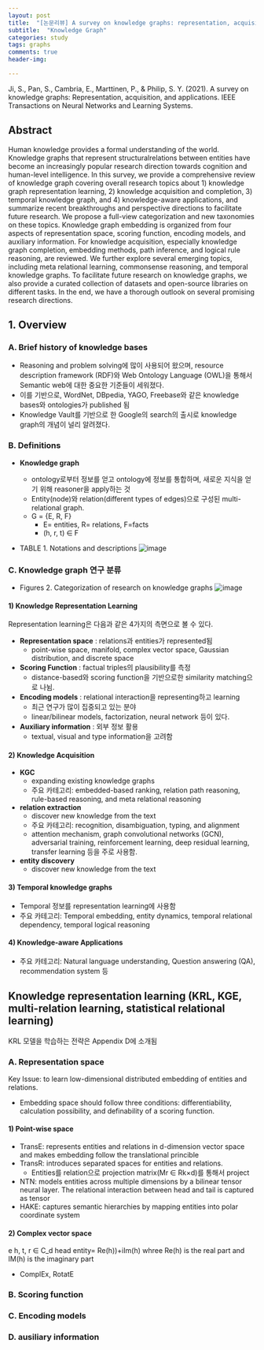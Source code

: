 ```yaml
---
layout: post
title:  "[논문리뷰] A survey on knowledge graphs: representation, acquisition and application "
subtitle:  "Knowledge Graph"
categories: study
tags: graphs
comments: true
header-img:

---
```


Ji, S., Pan, S., Cambria, E., Marttinen, P., & Philip, S. Y. (2021). A survey on knowledge graphs: Representation, acquisition, and applications. IEEE Transactions on Neural Networks and Learning Systems.

## Abstract
Human knowledge provides a formal understanding of the world. Knowledge graphs that represent structuralrelations between entities have become an increasingly popular research direction towards cognition and human-level intelligence. In this survey, we provide a comprehensive review of knowledge graph covering overall research topics about 1) knowledge graph representation learning, 2) knowledge acquisition and completion, 3) temporal knowledge graph, and 4) knowledge-aware applications, and summarize recent breakthroughs and perspective directions to facilitate future research. We propose a full-view categorization and new taxonomies on these topics. Knowledge graph embedding is organized from four aspects of representation space, scoring function, encoding models, and auxiliary information. For knowledge acquisition, especially knowledge graph completion, embedding methods, path inference, and logical rule reasoning, are reviewed. We further explore several emerging topics, including meta relational learning, commonsense reasoning, and temporal knowledge graphs. To facilitate future research on knowledge graphs, we also provide a curated collection of datasets and open-source libraries on different tasks. In the end, we have a thorough outlook on several promising research directions.

## 1. Overview
### A. Brief history of knowledge bases
   * Reasoning and problem solving에 많이 사용되어 왔으며, resource description framework (RDF)와 Web Ontology Language (OWL)을 통해서 Semantic web에 대한 중요한 기준들이 세워졌다. 
   * 이를 기반으로, WordNet, DBpedia, YAGO, Freebase와 같은 knowledge bases와 ontologies가 published 됨
   * Knowledge Vault를 기반으로 한 Google의 search의 출시로 knowledge graph의 개념이 널리 알려졌다. 

### B. Definitions
   * **Knowledge graph**
     * ontology로부터 정보를 얻고 ontology에 정보를 통합하며, 새로운 지식을 얻기 위해 reasoner을 apply하는 것
     * Entity(node)와 relation(different types of edges)으로 구성된 multi-relational graph. 
     * G = {E, R, F}
       * E= entities, R= relations, F=facts
       * (h, r, t) ∈ F
       
   * TABLE 1. Notations and descriptions
     ![image](https://user-images.githubusercontent.com/60350933/149667735-25e3bb91-02d4-438c-ae15-366594a5e1c3.png)
   
### C. Knowledge graph 연구 분류
   * Figures 2. Categorization of research on knowledge graphs
     ![image](https://user-images.githubusercontent.com/60350933/149667760-bb34abae-f7e5-4cd3-8bc4-884823a3a3be.png)

#### 1) Knowledge Representation Learning
Representation learning은 다음과 같은 4가지의 측면으로 볼 수 있다. 
* **Representation space** : relations과 entities가 represented됨
  - point-wise space, manifold, complex vector space, Gaussian distribution, and discrete space
* **Scoring Function** : factual triples의 plausibility를 측정
  - distance-based와 scoring function을 기반으로한 similarity matching으로 나뉨. 
* **Encoding models** : relational interaction을 representing하고 learning
  - 최근 연구가 많이 집중되고 있는 분야
  - linear/bilinear models, factorization, neural network 등이 있다. 
* **Auxiliary information** : 외부 정보 활용
  - textual, visual and type information을 고려함 
  
#### 2) Knowledge Acquisition
* **KGC**
  - expanding existing knowledge graphs 
  - 주요 카테고리: embedded-based ranking, relation path reasoning, rule-based reasoning, and meta relational reasoning
* **relation extraction**
  - discover new knowledge from the text
  - 주요 카테고리: recognition, disambiguation, typing, and alignment
  - attention mechanism, graph convolutional networks (GCN), adversarial training, reinforcement learning, deep residual learning, transfer learning 등을 주로 사용함.
* **entity discovery**
  - discover new knowledge from the text

#### 3) Temporal knowledge graphs
* Temporal 정보를 representation learning에 사용함
* 주요 카테고리: Temporal embedding, entity dynamics, temporal relational dependency, temporal logical reasoning

#### 4) Knowledge-aware Applications
* 주요 카테고리: Natural language understanding, Question answering (QA), recommendation system 등

## Knowledge representation learning (KRL, KGE, multi-relation learning, statistical relational learning)
KRL 모델을 학습하는 전략은 Appendix D에 소개됨
### A. Representation space
Key Issue: to learn low-dimensional distributed embedding of entities and relations.
* Embedding space should follow three conditions: differentiability, calculation possibility, and definability of a scoring function. 
#### 1) Point-wise space
* TransE: represents entities and relations in d-dimension vector space and makes embedding follow the translational princible
* TransR: introduces separated spaces for entities and relations. 
  * Entities를 relation으로 projection matrix(Mr ∈ Rk×d)를 통해서 project 
* NTN: models entities across multiple dimensions by a bilinear tensor neural layer. The relational interaction between head and tail is captured as tensor
* HAKE: captures semantic hierarchies by mapping entities into polar coordinate system
#### 2) Complex vector space
e h, t, r ∈ C_d
head entity= Re(h))+iIm(h) whree Re(h) is the real part and IM(h) is the imaginary part
* ComplEx, RotatE
### B. Scoring function
### C. Encoding models
### D. ausiliary information



